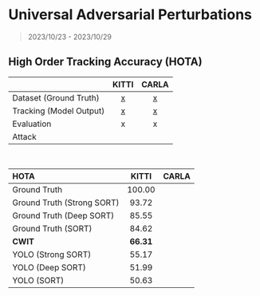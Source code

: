 # Universal Adversarial Perturbations

> 2023/10/23 - 2023/10/29

## High Order Tracking Accuracy (HOTA)

|                         | KITTI |                         CARLA      |
| :---------------------- | :---: | :---------------------------------------------------: |
|Dataset (Ground Truth)  |   [x](https://www.cvlibs.net/datasets/kitti/eval_tracking.php)   |           [x](https://github.com/wuhanstudio/carla-tracking-dataset)  |
|Tracking (Model Output) |   [x](https://github.com/wuhanstudio/2d-kitti-tracking)    | [x](https://github.com/wuhanstudio/2d-carla-tracking) |
|Evaluation              |   x   |                           x       |
|Attack                  |       |                                                       |

<br />

|         HOTA                | KITTI |                         CARLA      |
| :---------------------- | :---: | :---------------------------------------------------: |
|Ground Truth  |   100.00   |             |
|Ground Truth (Strong SORT)  |  93.72    |                |
|Ground Truth (Deep SORT)  |   85.55  |           |
|Ground Truth (SORT) |  84.62     |   |
| **CWIT** |  **66.31**     |   |
|YOLO (Strong SORT)  |  55.17  |               |
|YOLO (Deep SORT)  |   51.99   |           |
|YOLO (SORT) |    50.63   |   |
